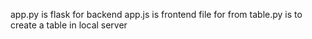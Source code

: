 app.py is flask for backend 
app.js is frontend file for from 
table.py is to create a table in local server
